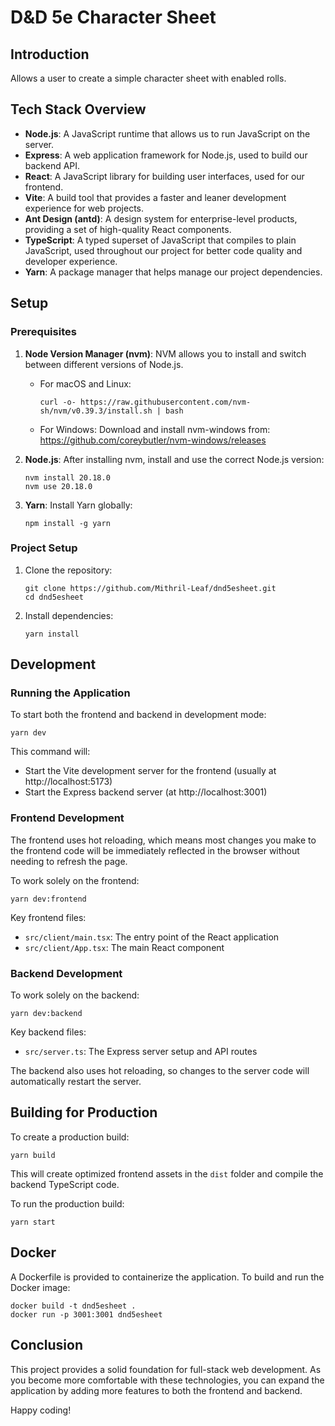 # D&D 5e Character Sheet

## Introduction

Allows a user to create a simple character sheet with enabled rolls.

## Tech Stack Overview

- **Node.js**: A JavaScript runtime that allows us to run JavaScript on the server.
- **Express**: A web application framework for Node.js, used to build our backend API.
- **React**: A JavaScript library for building user interfaces, used for our frontend.
- **Vite**: A build tool that provides a faster and leaner development experience for web projects.
- **Ant Design (antd)**: A design system for enterprise-level products, providing a set of high-quality React components.
- **TypeScript**: A typed superset of JavaScript that compiles to plain JavaScript, used throughout our project for better code quality and developer experience.
- **Yarn**: A package manager that helps manage our project dependencies.

## Setup

### Prerequisites

1. **Node Version Manager (nvm)**:
   NVM allows you to install and switch between different versions of Node.js.

   - For macOS and Linux:
     ```
     curl -o- https://raw.githubusercontent.com/nvm-sh/nvm/v0.39.3/install.sh | bash
     ```
   - For Windows:
     Download and install nvm-windows from: https://github.com/coreybutler/nvm-windows/releases

2. **Node.js**:
   After installing nvm, install and use the correct Node.js version:
   ```
   nvm install 20.18.0
   nvm use 20.18.0
   ```

3. **Yarn**:
   Install Yarn globally:
   ```
   npm install -g yarn
   ```

### Project Setup

1. Clone the repository:
   ```
   git clone https://github.com/Mithril-Leaf/dnd5esheet.git
   cd dnd5esheet
   ```

2. Install dependencies:
   ```
   yarn install
   ```

## Development

### Running the Application

To start both the frontend and backend in development mode:

```
yarn dev
```

This command will:
- Start the Vite development server for the frontend (usually at http://localhost:5173)
- Start the Express backend server (at http://localhost:3001)

### Frontend Development

The frontend uses hot reloading, which means most changes you make to the frontend code will be immediately reflected in the browser without needing to refresh the page.

To work solely on the frontend:

```
yarn dev:frontend
```

Key frontend files:
- `src/client/main.tsx`: The entry point of the React application
- `src/client/App.tsx`: The main React component

### Backend Development

To work solely on the backend:

```
yarn dev:backend
```

Key backend files:
- `src/server.ts`: The Express server setup and API routes

The backend also uses hot reloading, so changes to the server code will automatically restart the server.

## Building for Production

To create a production build:

```
yarn build
```

This will create optimized frontend assets in the `dist` folder and compile the backend TypeScript code.

To run the production build:

```
yarn start
```

## Docker

A Dockerfile is provided to containerize the application. To build and run the Docker image:

```
docker build -t dnd5esheet .
docker run -p 3001:3001 dnd5esheet
```

## Conclusion

This project provides a solid foundation for full-stack web development. As you become more comfortable with these technologies, you can expand the application by adding more features to both the frontend and backend.

Happy coding!

